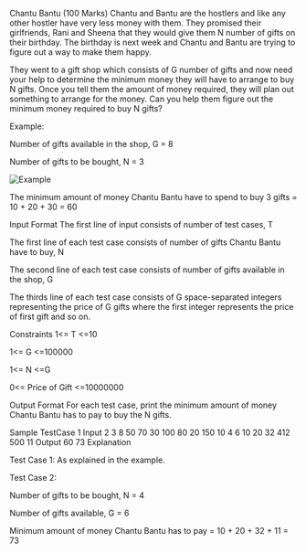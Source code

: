 Chantu Bantu (100 Marks)
Chantu and Bantu are the hostlers and like any other hostler have very less money with them. They promised their girlfriends, Rani and Sheena that they would give them N number of gifts on their birthday. The birthday is next week and Chantu and Bantu are trying to figure out a way to make them happy.


They went to a gift shop which consists of G number of gifts and now need your help to determine the minimum money they will have to arrange to buy N gifts. Once you tell them the amount of money required, they will plan out something to arrange for the money. Can you help them figure out the minimum money required to buy N gifts?


Example:


Number of gifts available in the shop, G = 8

Number of gifts to be bought, N = 3


![Example](/eg-01.png "chantu bantu")




The minimum amount of money Chantu Bantu have to spend to buy 3 gifts = 10 + 20 + 30 = 60




Input Format
The first line of input consists of number of test cases, T

The first line of each test case consists of number of gifts Chantu Bantu have to buy, N

The second line of each test case consists of number of gifts available in the shop, G

The thirds line of each test case consists of G space-separated integers representing the price of G gifts where the first integer represents the price of first gift and so on.



Constraints
1<= T <=10

1<= G <=100000

1<= N <=G

0<= Price of Gift <=10000000



Output Format
For each test case, print the minimum amount of money Chantu Bantu has to pay to buy the N gifts.

Sample TestCase 1
Input
2
3
8
50 70 30 100 80 20 150 10
4
6
10 20 32 412 500 11
Output
60
73
Explanation

Test Case 1: As explained in the example.

Test Case 2:

Number of gifts to be bought, N = 4

Number of gifts available, G = 6

Minimum amount of money Chantu Bantu has to pay = 10 + 20 + 32 + 11 = 73